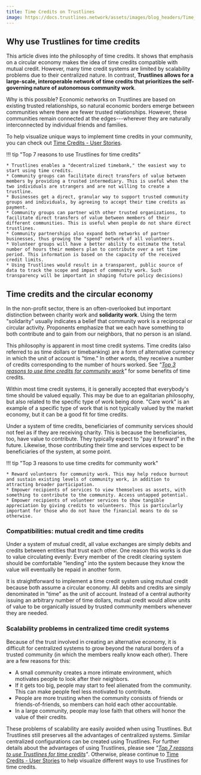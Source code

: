 ```yaml
---
title: Time Credits on Trustlines
image: https://docs.trustlines.network/assets/images/blog_headers/Time_credits.png
---
```


## Why use Trustlines for time credits

This article dives into the philosophy of time credits. It shows that emphasis on a circular economy makes the idea of time credits compatible with mutual credit. However, many time credit systems are limited by scalability problems due to their centralized nature. In contrast, **Trustlines allows for a large-scale, interoperable network of time credits that prioritizes the self-governing nature of autonomous community work**.

Why is this possible? Economic networks on Trustlines are based on existing trusted relationships, so natural economic borders emerge between communities where there are fewer trusted relationships. However, these communities remain connected at the edges---wherever they are naturally interconnected by individual friends and families.

To help visualize unique ways to implement time credits in your community, you can check out [Time Credits - User Stories](time_credits_user_stories).

!!! tip "Top 7 reasons to use Trustlines for time credits"

    * Trustlines enables a "decentralized timebank," the easiest way to start using time credits.
    * Community groups can facilitate direct transfers of value between members by providing a trusted intermediary. This is useful when the two individuals are strangers and are not willing to create a trustline.
    * Businesses get a direct, granular way to support trusted community groups and individuals, by agreeing to accept their time credits as payment.
    * Community groups can partner with other trusted organizations, to facilitate direct transfers of value between members of their different communities. This is useful when people do not share direct trustlines.
    * Community partnerships also expand both networks of partner businesses, thus growing the "spend" network of all volunteers.
    * Volunteer groups will have a better ability to estimate the total number of hours their members plan to contribute over a set time period. This information is based on the capacity of the received credit limits.
    * Using Trustlines would result in a transparent, public source of data to track the scope and impact of community work. Such transparency will be important in shaping future policy decisions)

## Time credits and the circular economy

In the non-profit sector, there is an often-overlooked but important distinction between charity work and **solidarity work**. Using the term "solidarity" usually indicates a belief that community work is a reciprocal or circular activity. Proponents emphasize that we each have something to both contribute and to gain from our neighbors, that no person is an island.

This philosophy is apparent in most time credit systems. Time credits (also referred to as time dollars or timebanking) are a form of alternative currency in which the unit of account is "time." In other words, they receive a number of credits corresponding to the number of hours worked. See _"[Top 3 reasons to use time credits for community work](#top-3-reasons-to-use-time-credits-for-community-work)"_ for some benefits of time credits.

Within most time credit systems, it is generally accepted that everybody's time should be valued equally. This may be due to an egalitarian philosophy, but also related to the specific type of work being done. "Care work" is an example of a specific type of work that is not typically valued by the market economy, but it can be a good fit for time credits.

Under a system of time credits, beneficiaries of community services should not feel as if they are receiving charity. This is because the beneficiaries, too, have value to contribute. They typically expect to "pay it forward" in the future. Likewise, those contributing their time and services expect to be beneficiaries of the system, at some point.

!!! tip "Top 3 reasons to use time credits for community work"

    * Reward volunteers for community work. This may help reduce burnout and sustain existing levels of community work, in addition to attracting broader participation.
    * Empower recipients of services to view themselves as assets, with something to contribute to the community. Access untapped potential.
    * Empower recipients of volunteer services to show tangible appreciation by giving credits to volunteers. This is particularly important for those who do not have the financial means to do so otherwise.

### Compatibilities: mutual credit and time credits

Under a system of mutual credit, all value exchanges are simply debits and credits between entities that trust each other. One reason this works is due to value circulating evenly: Every member of the credit clearing system should be comfortable "lending" into the system because they know the value will eventually be repaid in another form.

It is straightforward to implement a time credit system using mutual credit because both assume a circular economy. All debits and credits are simply denominated in "time" as the unit of account. Instead of a central authority issuing an arbitrary number of time dollars, mutual credit would allow units of value to be organically issued by trusted community members whenever they are needed.

### Scalability problems in centralized time credit systems

Because of the trust involved in creating an alternative economy, it is difficult for centralized systems to grow beyond the natural borders of a trusted community (in which the members really know each other). There are a few reasons for this:

* A small community creates a more intimate environment, which motivates people to look after their neighbors.
* If it gets too big, people may start to feel alienated from the community. This can make people feel less motivated to contribute.
* People are more trusting when the community consists of friends or friends-of-friends, so members can hold each other accountable.
* In a large community, people may lose faith that others will honor the value of their credits.

These problems of scalability are easily avoided when using Trustlines. But Trustlines still preserves all the advantages of centralized systems. Similar centralized configurations can be created using Trustlines. For further details about the advantages of using Trustlines, please see _"[Top 7 reasons to use Trustlines for time credits](#top-7-reasons-to-use-trustlines-for-time-credits)"_. Otherwise, please continue to [Time Credits - User Stories](time_credits_user_stories) to help visualize different ways to use Trustlines for time credits.
